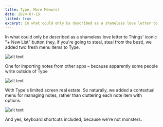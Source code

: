 ```yaml
---
title: Type, More Menu(s)
date: 2024-07-16
listed: true
excerpt: In what could only be described as a shameless love letter to Things' iconic "+ New List" button (hey, if you're going to steal, steal from the best), we added two fresh menu items to Type.
---
```

In what could only be described as a shameless love letter to Things' iconic "+ New List" button (hey, if you're going to steal, steal from the best), we added two fresh menu items to Type.

![alt text](/images/journal/type-menu/cleanshot.jpeg)

One for importing notes from other apps – because apparently some people write outside of Type

![alt text](/images/journal/type-menu/type-menu-02.png)

With Type's limited screen real estate. So naturally, we added a contextual menu for managing notes, rather than cluttering each note item with options.

![alt text](/images/journal/type-menu/type-menu-01.png)

And yes, keyboard shortcuts included, because we're not monsters.